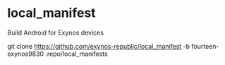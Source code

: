 # local_manifest

Build Android for Exynos devices

git clone https://github.com/exynos-republic/local_manifest -b fourteen-exynos9830 .repo/local_manifests
